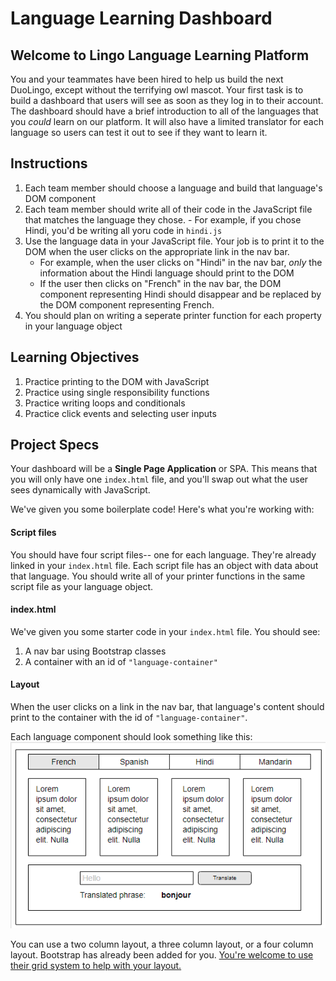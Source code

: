 # Language Learning Dashboard

## Welcome to Lingo Language Learning Platform
You and your teammates have been hired to help us build the next DuoLingo, except without the terrifying owl mascot. Your first task is to build a dashboard that users will see as soon as they log in to their account. The dashboard should have a brief introduction to all of the languages that you _could_ learn on our platform. It will also have a limited translator for each language so users can test it out to see if they want to learn it.

## Instructions
1. Each team member should choose a language and build that language's DOM component
1. Each team member should write all of their code in the JavaScript file that matches the language they chose.
        - For example, if you chose Hindi, you'd be writing all yoru code in `hindi.js`
1. Use the language data in your JavaScript file. Your job is to print it to the DOM when the user clicks on the appropriate link in the nav bar.
    - For example, when the user clicks on "Hindi" in the nav bar, _only_ the information about the Hindi language should print to the DOM
    - If the user then clicks on "French" in the nav bar, the DOM component representing Hindi should disappear and be replaced by the DOM component representing French.
1. You should plan on writing a seperate printer function for each property in your language object

## Learning Objectives
1. Practice printing to the DOM with JavaScript
1. Practice using single responsibility functions
1. Practice writing loops and conditionals
1. Practice click events and selecting user inputs

## Project Specs
Your dashboard will be a **Single Page Application** or SPA. This means that you will only have one `index.html` file, and you'll swap out what the user sees dynamically with JavaScript.

We've given you some boilerplate code! Here's what you're working with:

#### Script files
You should have four script files-- one for each language. They're already linked in your `index.html` file. Each script file has an object with data about that language. You should write all of your printer functions in the same script file as your language object.

#### index.html
We've given you some starter code in your `index.html` file. You should see:
1. A nav bar using Bootstrap classes
1. A container with an id of `"language-container"`

#### Layout
When the user clicks on a link in the nav bar, that language's content should print to the container with the id of `"language-container"`.

Each language component should look something like this:
![mock up layout](images/mockup.png)

You can use a two column layout, a three column layout, or a four column layout. Bootstrap has already been added for you. [You're welcome to use their grid system to help with your layout.](https://getbootstrap.com/docs/4.0/layout/grid/)





